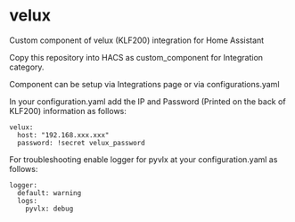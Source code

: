 # velux
Custom component of velux (KLF200) integration for Home Assistant

Copy this repository into HACS as custom_component for Integration category.

Component can be setup via Integrations page or via configurations.yaml

In your configuration.yaml add the IP and Password (Printed on the back of KLF200) information as follows: 

    velux:
      host: "192.168.xxx.xxx"
      password: !secret velux_password

For troubleshooting enable logger for pyvlx at your configuration.yaml as follows: 

    logger:
      default: warning
      logs:
        pyvlx: debug
